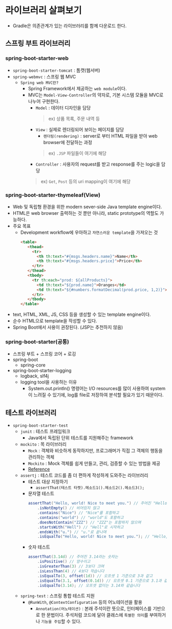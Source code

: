 # 라이브러리 살펴보기
- Gradle은 의존관계가 있는 라이브러리를 함께 다운로드 한다.

## 스프링 부트 라이브러리
### spring-boot-starter-web
- `spring-boot-starter-tomcat` : 톰캣(웹서버)
- `spring-webmvc` : 스프링 웹 MVC
    - `Spring web MVC란?`
        - Spring Framework에서 제공하는 `web module`이다.
        - MVC는 `Model-View-Controller`의 약자로, 기본 시스템 모듈을 MVC로 나누어 구현한다.
            - `Model` : 데이터 디자인을 담당
                > ex) 상품 목록, 주문 내역 등
            - `View` : 실제로 렌더링되어 보이는 페이지를 담당
                - `렌더링(rendering)` : server로 부터 HTML 파일을 받아 web browser에 전달하는 과정
                > ex) `.JSP` 파일들이 여기에 해당
            - `Controller` : 사용자의 request를 받고 response를 주는 logic을 담당
            > ex) `Get`, `Post` 등의 uri mapping이 여기에 해당
### spring-boot-starter-thymeleaf(View)
- Web 및 독립형 환경을 위한 modern sever-side Java template engine이다.
- HTML은 web browser 출력하는 것 뿐만 아니라, static prototype의 역할도 가능하다.
- 주요 목표
    - Development workflow에 우아하고 `자연스러운 template`을 가져오는 것
         ```html
        <table>
            <thead>
              <tr>
                <th th:text="#{msgs.headers.name}">Name</th>
                <th th:text="#{msgs.headers.price}">Price</th>
              </tr>
            </thead>
            <tbody>
              <tr th:each="prod: ${allProducts}">
                <td th:text="${prod.name}">Oranges</td>
                <td th:text="${#numbers.formatDecimal(prod.price, 1,2)}">0.99</td>
              </tr>
            </tbody>
        </table>
        ```           
- text, HTML, XML, JS, CSS 등을 생성할 수 있는 template engine이다.
- 순수 HTML으로 template을 작성할 수 있다.
- Spring Boot에서 사용이 권장된다. (JSP는 추천하지 않음)
### spring-boot-starter(공통)
- 스프링 부트 + 스프링 코어 + 로깅
- spring-boot
    - spring-core
- spring-boot-starter-logging
    - logback, slf4j
    - logging tool을 사용하는 이유
        - System.out.println() 명령어는 I/O resources를 많이 사용하여 system이 느려질 수 있기에, log를 file로 저장하여 분석할 필요가 있기 때문이다.
        
## 테스트 라이브러리
- `spring-boot-starter-test`
    - `junit` : 테스트 프레임워크
        - Java에서 독립된 단위 테스트를 지원해주는 framework
    - `mockito` : 목 라이브러리
        - `Mock` : 객체와 비슷하게 동작하지만, 프로그래머가 직접 그 객체의 행동을 관리하는 객체
        - `Mockito` : Mock 객체를 쉽게 만들고, 관리, 검증할 수 있는 방법을 제공
        - [Reference](https://javadoc.io/doc/org.mockito/mockito-core/latest/org/mockito/Mockito.html)
    - `assertj` : 테스트 코드를 좀 더 편하게 작성하게 도와주는 라이브러리
        - 테스트 대상 지정하기
            - `assertThat(테스트 타켓).메소드1().메소드2().메소드3();`
        - 문자열 테스트
            ```java
            assertThat("Hello, world! Nice to meet you.") // 주어진 "Hello, world! Nice to meet you."라는 문자열은
				.isNotEmpty() // 비어있지 않고
				.contains("Nice") // "Nice"를 포함하고
				.contains("world") // "world"도 포함하고
				.doesNotContain("ZZZ") // "ZZZ"는 포함하지 않으며
				.startsWith("Hell") // "Hell"로 시작하고
				.endsWith("u.") // "u."로 끝나며
				.isEqualTo("Hello, world! Nice to meet you."); // "Hello, world! Nice to meet you."과 일치합니다.
            ```
        - 숫자 테스트
            ```java
            assertThat(3.14d) // 주어진 3.14라는 숫자는
				.isPositive() // 양수이고
				.isGreaterThan(3) // 3보다 크며
				.isLessThan(4) // 4보다 작습니다
				.isEqualTo(3, offset(1d)) // 오프셋 1 기준으로 3과 같고
				.isEqualTo(3.1, offset(0.1d)) // 오프셋 0.1 기준으로 3.1과 같으며
				.isEqualTo(3.14); // 오프셋 없이는 3.14와 같습니다
            ```
    - `spring-test` : 스프링 통합 테스트 지원
        - `@RunWith`, `@ContextConfiguration` 등의 어노테이션을 활용
            - `Annotation(어노테이션)` : 본래 주석이란 뜻으로, 인터페이스를 기반으로 한 문법이다. 주석처럼 코드에 달아 클래스에 `특별한 의미`를 부여하거나 `기능을 주입`할 수 있다.
